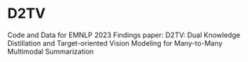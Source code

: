 # D2TV
Code and Data for EMNLP 2023 Findings paper: D2TV: Dual Knowledge Distillation and Target-oriented Vision Modeling for Many-to-Many Multimodal Summarization
